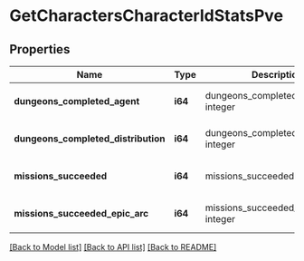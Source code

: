 # GetCharactersCharacterIdStatsPve

## Properties
Name | Type | Description | Notes
------------ | ------------- | ------------- | -------------
**dungeons_completed_agent** | **i64** | dungeons_completed_agent integer | [optional] [default to null]
**dungeons_completed_distribution** | **i64** | dungeons_completed_distribution integer | [optional] [default to null]
**missions_succeeded** | **i64** | missions_succeeded integer | [optional] [default to null]
**missions_succeeded_epic_arc** | **i64** | missions_succeeded_epic_arc integer | [optional] [default to null]

[[Back to Model list]](../README.md#documentation-for-models) [[Back to API list]](../README.md#documentation-for-api-endpoints) [[Back to README]](../README.md)


